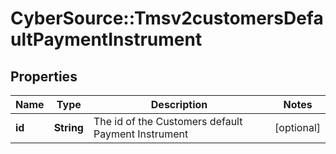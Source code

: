 # CyberSource::Tmsv2customersDefaultPaymentInstrument

## Properties
Name | Type | Description | Notes
------------ | ------------- | ------------- | -------------
**id** | **String** | The id of the Customers default Payment Instrument  | [optional] 


